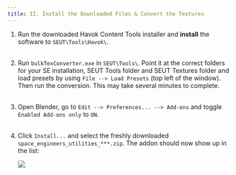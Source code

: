 ```yaml
---
title: II. Install the Downloaded Files & Convert the Textures
---
```

1. Run the downloaded Havok Content Tools installer and **install** the software to `SEUT\Tools\Havok\`.
<br><br/>

2. Run `bulkTexConverter.exe` in `SEUT\Tools\`. Point it at the correct folders for your SE installation, SEUT Tools folder and SEUT Textures folder and load presets by using `File --> Load Presets` (top left of the window). Then run the conversion. This may take several minutes to complete.
<br><br/>

3. Open Blender, go to `Edit --> Preferences... --> Add-ons` and toggle `Enabled Add-ons only` to `ON`.
<br><br/>

4. Click `Install...` and select the freshly downloaded `space_engineers_utilities_***.zip`. The addon should now show up in the list:

    ![](/modding-reference/assets/images/reference/seut/preferences.png)